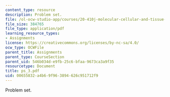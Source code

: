 ```yaml
---
content_type: resource
description: Problem set.
file: /ol-ocw-studio-app/courses/20-410j-molecular-cellular-and-tissue-biomechanics-be-410j-spring-2003/00655832a4b69f963894626c951712f9_ps_3.pdf
file_size: 384765
file_type: application/pdf
learning_resource_types:
- Assignments
license: https://creativecommons.org/licenses/by-nc-sa/4.0/
ocw_type: OCWFile
parent_title: Assignments
parent_type: CourseSection
parent_uid: 546b034d-e9fb-25c6-bfaa-9673ca3a9f35
resourcetype: Document
title: ps_3.pdf
uid: 00655832-a4b6-9f96-3894-626c951712f9
---
```

Problem set.